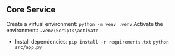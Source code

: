 ## Core Service

Create a virtual environment: `python -m venv .venv`
Activate the environment:
  `.venv\Scripts\activate`
  - Install dependencies: `pip install -r requirements.txt`
`python src/app.py`
